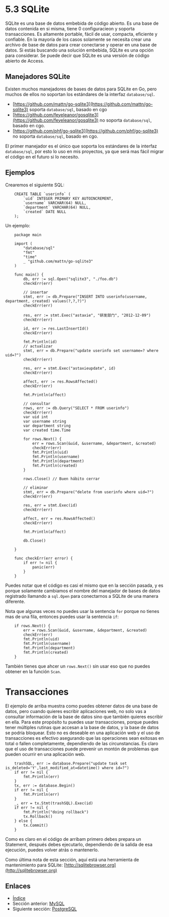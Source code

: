 # 5.3 SQLite

SQLite es una base de datos embebida de código abierto. Es una base de datos contenida en si misma, tiene 0 configuracieon y soporta transacciones. Es altamente portable, fácil de usar, compacta, eficiente y confiable. En la mayoría de los casos solamente se necesita crear una archivo de base de datos para crear conectarse y operar en una base de datos. Si estás buscando una solución embebida, SQLite es una opción para considerar. Se puede decir que SQLite es una versión de código abierto de Access.

## Manejadores SQLite

Existen muchos manejadores de bases de datos para SQLite en Go, pero muchos de ellos no soportan los estándares de la interfaz `database/sql`.

- [https://github.com/mattn/go-sqlite3](https://github.com/mattn/go-sqlite3) soporta `database/sql`, basado en cgo
- [https://github.com/feyeleanor/gosqlite3](https://github.com/feyeleanor/gosqlite3) no soporta `database/sql`, basado en cgo.
- [https://github.com/phf/go-sqlite3](https://github.com/phf/go-sqlite3) no soporta `database/sql`, basado en cgo.

El primer manejador es el único que soporta los estándares de la interfaz `database/sql`, por esto lo uso en mis proyectos, ya que será mas fácil migrar el código en el futuro si lo necesito.

## Ejemplos

Crearemos el siguiente SQL:
```
	CREATE TABLE `userinfo` (
	    `uid` INTEGER PRIMARY KEY AUTOINCREMENT,
	    `username` VARCHAR(64) NULL,
	    `department` VARCHAR(64) NULL,
	    `created` DATE NULL
	);
```
Un ejemplo:
```
	package main

	import (
	    "database/sql"
	    "fmt"
	    "time"
	    _ "github.com/mattn/go-sqlite3"
	)

	func main() {
	    db, err := sql.Open("sqlite3", "./foo.db")
	    checkErr(err)

	    // insertar
	    stmt, err := db.Prepare("INSERT INTO userinfo(username, department, created) values(?,?,?)")
	    checkErr(err)

	    res, err := stmt.Exec("astaxie", "研发部门", "2012-12-09")
	    checkErr(err)

	    id, err := res.LastInsertId()
	    checkErr(err)

	    fmt.Println(id)
	    // actualizar
	    stmt, err = db.Prepare("update userinfo set username=? where uid=?")
	    checkErr(err)

	    res, err = stmt.Exec("astaxieupdate", id)
	    checkErr(err)

	    affect, err := res.RowsAffected()
	    checkErr(err)

	    fmt.Println(affect)

	    // consultar
	    rows, err := db.Query("SELECT * FROM userinfo")
	    checkErr(err)
	    var uid int
	    var username string
	    var department string
	    var created time.Time

	    for rows.Next() {
	        err = rows.Scan(&uid, &username, &department, &created)
	        checkErr(err)
	        fmt.Println(uid)
	        fmt.Println(username)
	        fmt.Println(department)
	        fmt.Println(created)
	    }

	    rows.Close() // Buen hábito cerrar

	    // eliminar
	    stmt, err = db.Prepare("delete from userinfo where uid=?")
	    checkErr(err)

	    res, err = stmt.Exec(id)
	    checkErr(err)

	    affect, err = res.RowsAffected()
	    checkErr(err)

	    fmt.Println(affect)

	    db.Close()

	}

	func checkErr(err error) {
	    if err != nil {
	        panic(err)
	    }
	}
```
Puedes notar que el código es casi el mismo que en la sección pasada, y es porque solamente cambiamos el nombre del manejador de bases de datos registrado llamando a `sql.Open` para conectarnos a SQLite de una manera diferente.

Nota que algunas veces no puedes usar la sentencia `for` porque no tienes mas de una fila, entonces puedes usar la sentencia `if`:
```
    if rows.Next() {
        err = rows.Scan(&uid, &username, &department, &created)
        checkErr(err)
        fmt.Println(uid)
        fmt.Println(username)
        fmt.Println(department)
        fmt.Println(created)
    }
```
También tienes que ahcer un `rows.Next()` sin usar eso que no puedes obtener en la función `Scan`.

Transacciones
=============

El ejemplo de arriba muestra como puedes obtener datos de una base de datos, pero cuando quieres escribir aplicaciones web, no solo vas a consultar información de la base de datos sino que también quieres escribir en ella. Para este propósito tu puedes usar transacciones, porque puedes tener múltiples rutinas que accesan a la base de datos, y la base de datos se podría bloquear. Esto no es deseable en una aplicación web y el uso de transacciones es efectivo asegurando que las operaciones sean exitosas en total o fallen completamente, dependiendo de las circunstancias. Es claro que el uso de transacciones puede prevenir un montón de problemas que pueden ocurrir en una aplicación web.
```
    trashSQL, err := database.Prepare("update task set is_deleted='Y',last_modified_at=datetime() where id=?")
    if err != nil {
        fmt.Println(err)
    }
    tx, err := database.Begin()
    if err != nil {
    	fmt.Println(err)
    }
    _, err = tx.Stmt(trashSQL).Exec(id)
    if err != nil {
    	fmt.Println("doing rollback")
    	tx.Rollback()
    } else {
    	tx.Commit()
    }
```
Como es claro en el código de arribam primero debes prepara un Statement, después debes ejecutarlo, dependiendo de la salida de esa ejecución, puedes volver atrás o mantenerlo.

Como última nota de esta sección, aquí está una herramienta de mantenimiento para SQLite: [http://sqlitebrowser.org](http://sqlitebrowser.org)

## Enlaces

- [Índice](preface.md)
- Sección anterior: [MySQL](05.2.md)
- Siguiente sección: [PostgreSQL](05.4.md)
